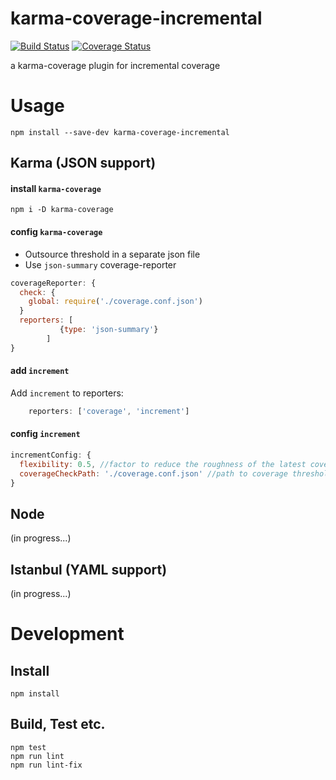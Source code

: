 karma-coverage-incremental
===
[![Build Status](https://travis-ci.org/ronapelbaum/karma-coverage-incremental.svg?branch=master)](https://travis-ci.org/ronapelbaum/karma-coverage-incremental)
[![Coverage Status](https://coveralls.io/repos/github/ronapelbaum/karma-coverage-incremental/badge.svg?branch=master)](https://coveralls.io/github/ronapelbaum/karma-coverage-incremental?branch=master)

a karma-coverage plugin for incremental coverage

# Usage

```
npm install --save-dev karma-coverage-incremental
```

## Karma (JSON support)

#### install `karma-coverage`

```
npm i -D karma-coverage
```

#### config `karma-coverage`

- Outsource threshold in a separate json file 
- Use `json-summary` coverage-reporter

```javascript
coverageReporter: {
  check: {
    global: require('./coverage.conf.json') 
  }
  reporters: [
           {type: 'json-summary'}
        ]
}
```

#### add `increment`

Add `increment` to reporters:

```javascript
    reporters: ['coverage', 'increment']
```

#### config `increment`

```javascript
incrementConfig: {
  flexibility: 0.5, //factor to reduce the roughness of the latest coverage results
  coverageCheckPath: './coverage.conf.json' //path to coverage threshold json
}
```

## Node
(in progress...)

## Istanbul (YAML support)
(in progress...)

# Development

## Install

```
npm install
```
## Build, Test etc.

```
npm test
npm run lint
npm run lint-fix
```
